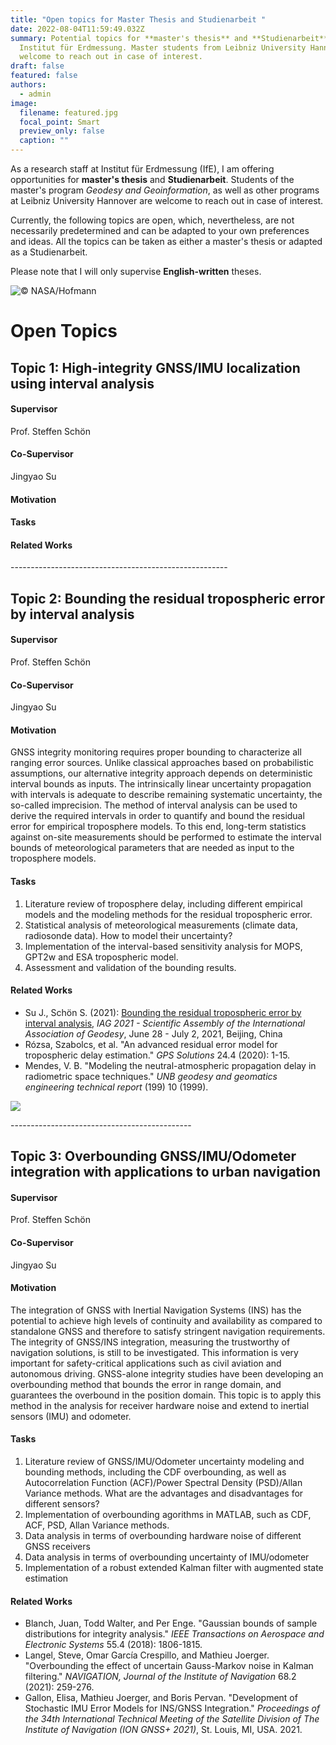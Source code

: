 ```yaml
---
title: "Open topics for Master Thesis and Studienarbeit "
date: 2022-08-04T11:59:49.032Z
summary: Potential topics for **master's thesis** and **Studienarbeit** at
  Institut für Erdmessung. Master students from Leibniz University Hannover are
  welcome to reach out in case of interest.
draft: false
featured: false
authors:
  - admin
image:
  filename: featured.jpg
  focal_point: Smart
  preview_only: false
  caption: ""
---
```

As a research staff at Institut für Erdmessung (IfE), I am offering opportunities for **master's thesis** and **Studienarbeit**. Students of the master's program *Geodesy and Geoinformation*, as well as other programs at Leibniz University Hannover are welcome to reach out in case of interest.

Currently, the following topics are open, which, nevertheless, are not necessarily predetermined and can be adapted to your own preferences and ideas. All the topics can be taken as either a master's thesis or adapted as a Studienarbeit.

Please note that I will only supervise **English-written** theses.

![© NASA/Hofmann](https://www.ife.uni-hannover.de/typo3temp/_processed_/1/c/csm_d225b504a2686f8f997ab064cbbb399822e166e9-fp-3-1-0-0_16f4aeaedf.jpg)

# Open Topics

## Topic 1: High-integrity GNSS/IMU localization using interval analysis

#### **Supervisor**

Prof. Steffen Schön 

#### **Co-Supervisor**

Jingyao Su

#### Motivation



#### Tasks

#### Related Works





\------------------------------------------------------

## Topic 2: Bounding the residual tropospheric error by interval analysis

#### Supervisor

Prof. Steffen Schön 

#### Co-Supervisor

Jingyao Su

#### Motivation

GNSS integrity monitoring requires proper bounding to characterize all ranging error sources. Unlike classical approaches based on probabilistic assumptions, our alternative integrity approach depends on deterministic interval bounds as inputs. The intrinsically linear uncertainty propagation with intervals is adequate to describe remaining systematic uncertainty, the so-called imprecision. The method of interval analysis can be used to derive the required intervals in order to quantify and bound the residual error for empirical troposphere models. To this end, long-term statistics against on-site measurements should be performed to estimate the interval bounds of meteorological parameters that are needed as input to the troposphere models.

#### Tasks

1. Literature review of troposphere delay, including different empirical models and the modeling methods for the residual tropospheric error. 
2. Statistical analysis of meteorological measurements (climate data, radiosonde data). How to model their uncertainty?
3. Implementation of the interval-based sensitivity analysis for MOPS, GPT2w and ESA tropospheric model.
4. Assessment and validation of the bounding results.

#### Related Works

* Su J., Schön S. (2021): [Bounding the residual tropospheric error by interval analysis](/publication/bounding-the-residual-tropospheric-error-by-interval-analysis/), *IAG 2021 - Scientific Assembly of the International Association of Geodesy*, June 28 - July 2, 2021, Beijing, China
* Rózsa, Szabolcs, et al. "An advanced residual error model for tropospheric delay estimation." *GPS Solutions* 24.4 (2020): 1-15.
* Mendes, V. B. "Modeling the neutral-atmospheric propagation delay in radiometric space techniques." *UNB geodesy and geomatics engineering technical report* (199) 10 (1999).

![](/publication/bounding-the-residual-tropospheric-error-by-interval-analysis/featured.png)



\---------------------------------------------

## Topic 3: Overbounding GNSS/IMU/Odometer integration with applications to urban navigation

#### Supervisor

Prof. Steffen Schön 

#### Co-Supervisor

Jingyao Su

#### Motivation

The integration of GNSS with Inertial Navigation Systems (INS) has the potential to achieve high levels of continuity and availability as compared to standalone GNSS and therefore to satisfy stringent navigation requirements. The integrity of GNSS/INS integration, measuring the trustworthy of navigation solutions, is still to be investigated. This information is very important for safety-critical applications such as civil aviation and autonomous driving. GNSS-alone integrity studies have been developing an overbounding method that bounds the error in range domain, and guarantees the overbound in the position domain. This topic is to apply this method in the analysis for receiver hardware noise and extend to inertial sensors (IMU) and odometer.

#### Tasks

1. Literature review of GNSS/IMU/Odometer uncertainty modeling and bounding methods, including the CDF overbounding, as well as Autocorrelation Function (ACF)/Power Spectral Density (PSD)/Allan Variance methods. What are the advantages and disadvantages for different sensors? 
2. Implementation of overbounding agorithms in MATLAB, such as CDF, ACF, PSD, Allan Variance methods.
3. Data analysis in terms of overbounding hardware noise of different GNSS receivers
4. Data analysis in terms of overbounding uncertainty of IMU/odometer
5. Implementation of a robust extended Kalman filter with augmented state estimation

#### Related Works

* Blanch, Juan, Todd Walter, and Per Enge. "Gaussian bounds of sample distributions for integrity analysis." *IEEE Transactions on Aerospace and Electronic Systems* 55.4 (2018): 1806-1815.
* Langel, Steve, Omar García Crespillo, and Mathieu Joerger. "Overbounding the effect of uncertain Gauss-Markov noise in Kalman filtering." *NAVIGATION, Journal of the Institute of Navigation* 68.2 (2021): 259-276.
* Gallon, Elisa, Mathieu Joerger, and Boris Pervan. "Development of Stochastic IMU Error Models for INS/GNSS Integration." *Proceedings of the 34th International Technical Meeting of the Satellite Division of The Institute of Navigation (ION GNSS+ 2021)*, St. Louis, MI, USA. 2021.